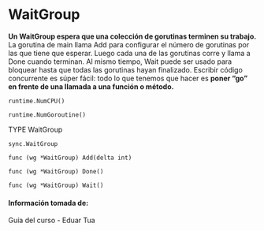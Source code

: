<h1>WaitGroup</h1>

<p><strong>Un WaitGroup espera que una colección de gorutinas terminen su trabajo.</strong> La gorutina de main llama Add para configurar el número de gorutinas por las que tiene que esperar. Luego cada una de las gorutinas corre y llama a Done cuando terminan. Al mismo tiempo, Wait puede ser usado para bloquear hasta que todas las gorutinas hayan finalizado. Escribir código concurrente es súper fácil: todo lo que tenemos que hacer es <strong> poner “go” en frente de una llamada a una función o método. </strong></p>

<code>runtime.NumCPU()</code>

<code>runtime.NumGoroutine()</code>

<p>TYPE WaitGroup</p>

<code>sync.WaitGroup</code>

<code>func (wg *WaitGroup) Add(delta int) </code>

<code>func (wg *WaitGroup) Done() </code>

<code>func (wg *WaitGroup) Wait()</code>


<h4>Información tomada de: </h4>
<p>Guía del curso - Eduar Tua</p>